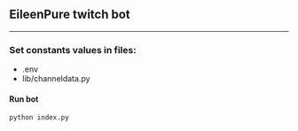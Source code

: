 ## EileenPure twitch bot 
---

### Set constants values in files:
- .env
- lib/channeldata.py


#### Run bot 
`python index.py`